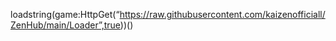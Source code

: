 loadstring(game:HttpGet(“https://raw.githubusercontent.com/kaizenofficiall/ZenHub/main/Loader”,true))()

